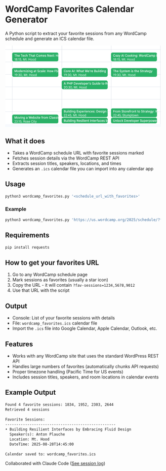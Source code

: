 # WordCamp Favorites Calendar Generator

A Python script to extract your favorite sessions from any WordCamp schedule and generate an ICS calendar file.

![Calendar view after import](Example-Calendar-view-after-import.png)

## What it does

- Takes a WordCamp schedule URL with favorite sessions marked
- Fetches session details via the WordCamp REST API
- Extracts session titles, speakers, locations, and times
- Generates an `.ics` calendar file you can import into any calendar app

## Usage

```bash
python3 wordcamp_favorites.py '<schedule_url_with_favorites>'
```

### Example

```bash
python3 wordcamp_favorites.py 'https://us.wordcamp.org/2025/schedule/?fav-sessions=1834,1952,2303,2644'
```

## Requirements

```bash
pip install requests
```

## How to get your favorites URL

1. Go to any WordCamp schedule page
2. Mark sessions as favorites (usually a star icon)
3. Copy the URL - it will contain `?fav-sessions=1234,5678,9012`
4. Use that URL with the script

## Output

- Console: List of your favorite sessions with details
- File: `wordcamp_favorites.ics` calendar file
- Import the `.ics` file into Google Calendar, Apple Calendar, Outlook, etc.

## Features

- Works with any WordCamp site that uses the standard WordPress REST API
- Handles large numbers of favorites (automatically chunks API requests)
- Proper timezone handling (Pacific Time for US events)
- Includes session titles, speakers, and room locations in calendar events

## Example Output

```
Found 4 favorite sessions: 1834, 1952, 2303, 2644
Retrieved 4 sessions

Favorite Sessions:
--------------------------------------------------
• Building Resilient Interfaces by Embracing Fluid Design
  Speaker(s): Anton Plauche
  Location: Mt. Hood
  DateTime: 2025-08-28T14:45:00

Calendar saved to: wordcamp_favorites.ics
```
Collaborated with Claude Code ([See session log](https://docs.google.com/document/d/13BWhaKr0XU_UyFAbdfRmlXe8KYKmsZwJ62B2NsyD2JQ/edit?usp=sharing))